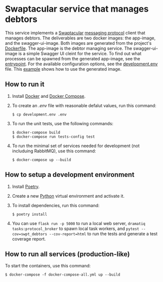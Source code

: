 Swaptacular service that manages debtors
========================================

This service implements a
[Swaptacular](https://github.com/epandurski/swaptacular) [messaging
protocol](https://github.com/epandurski/swaptacular/blob/master/docs/protocol.rst)
client that manages debtors. The deliverables are two docker images:
the app-image, and the swagger-ui-image. Both images are generated
from the project's
[Dockerfile](https://github.com/epandurski/swpt_debtors/blob/master/Dockerfile). The
app-image is the debtor managing service.  The swagger-ui-image is a
simple Swagger UI cleint for the service. To find out what processes
can be spawned from the generated app-image, see the
[entrypoint](https://github.com/epandurski/swpt_debtors/blob/master/docker/entrypoint.sh). For
the available configuration options, see the
[development.env](https://github.com/epandurski/swpt_debtors/blob/master/development.env)
file. This
[example](https://github.com/epandurski/swpt_debtors/blob/master/docker-compose-all.yml)
shows how to use the generated image.


How to run it
-------------

1.  Install [Docker](https://docs.docker.com/) and [Docker
    Compose](https://docs.docker.com/compose/).

2.  To create an *.env* file with reasonable defalut values, run this
    command:

        $ cp development.env .env

3.  To run the unit tests, use the following commands:

        $ docker-compose build
        $ docker-compose run tests-config test

4.  To run the minimal set of services needed for development (not
    includuing RabbitMQ), use this command:

        $ docker-compose up --build

How to setup a development environment
--------------------------------------

1.  Install [Poetry](https://poetry.eustace.io/docs/).

2.  Create a new [Python](https://docs.python.org/) virtual
    environment and activate it.

3.  To install dependencies, run this command:

        $ poetry install

4.  You can use `flask run -p 5000` to run a local web server,
    `dramatiq tasks:protocol_broker` to spawn local task workers, and
    `pytest --cov=swpt_debtors --cov-report=html` to run the tests and
    generate a test coverage report.


How to run all services (production-like)
-----------------------------------------

To start the containers, use this command:

    $ docker-compose -f docker-compose-all.yml up --build
